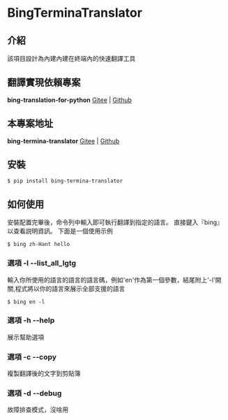 # BingTerminaTranslator

## 介紹

該項目設計為內建內建在終端內的快速翻譯工具

## 翻譯實現依賴專案
__bing-translation-for-python__ [Gitee][1] | [Github][2]

## 本專案地址
__bing-termina-translator__ [Gitee][3] | [Github][4]

## 安裝

    $ pip install bing-termina-translator

## 如何使用

安裝配置完畢後，命令列中輸入即可執行翻譯到指定的語言。
直接鍵入『bing』以查看説明資訊。 下面是一個使用示例

    $ bing zh-Hant hello

### 選項 -l --list_all_lgtg
輸入你所使用的語言的語言的語言碼，例如'en'作為第一個參數，結尾附上'-l'開關,程式將以你的語言來展示全部支援的語言

    $ bing en -l

### 選項 -h --help

展示幫助選項

### 選項 -c --copy
複製翻譯後的文字到剪貼簿

### 選項 -d --debug
故障排查模式，沒啥用

<!-- Doc網站 -->

<!-- TODO bing-translation-for-python 專案位址 -->
<!-- Gitee -->
[1]:https://gitee.com/abchiyi/bing_translation_for_python

<!-- Github -->
[2]:https:......


<!-- TODO bing-translation 项目地址 -->
<!-- Gitee -->
[3]:https://gitee.com/abchiyi/bing-translator

<!-- Github -->
[4]:https:......
